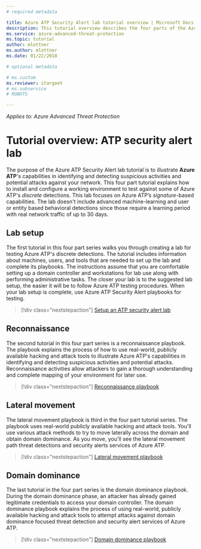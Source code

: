 ```yaml
---
# required metadata

title: Azure ATP Security Alert lab tutorial overview | Microsoft Docs
description: This tutorial overview describes the four parts of the Azure ATP Security Alert lab for simulating threats for detection by Azure ATP.
ms.service: azure-advanced-threat-protection
ms.topic: tutorial
author: mlottner
ms.author: mlottner
ms.date: 01/22/2018

# optional metadata

# ms.custom
ms.reviewer: itargoet
# ms.subservice
# ROBOTS

---
```


*Applies to: Azure Advanced Threat Protection*

# Tutorial overview: ATP security alert lab

The purpose of the Azure ATP Security Alert lab tutorial is to illustrate **Azure ATP**'s capabilities in identifying and detecting suspicious activities and potential attacks against your network. This four part tutorial explains how to install and configure a working environment to test against some of Azure ATP's *discrete* detections. This lab focuses on Azure ATP’s *signature*-based capabilities. The lab doesn't include advanced machine-learning and user or entity based behavioral detections since those require a learning period with real network traffic of up to 30 days.

## Lab setup

The first tutorial in this four part series walks you through creating a lab for testing Azure ATP's discrete detections. The tutorial includes information about machines, users, and tools that are needed to set up the lab and complete its playbooks. The instructions assume that you are comfortable setting up a domain controller and workstations for lab use along with performing administrative tasks. The closer your lab is to the suggested lab setup, the easier it will be to follow Azure ATP testing procedures. When your lab setup is complete, use Azure ATP Security Alert playbooks for testing.

> [!div class="nextstepaction"]
> [Setup an ATP security alert lab](/atp-playbook-setup-lab.md)

## Reconnaissance

The second tutorial in this four part series is a reconnaissance playbook. The playbook explains the process of how to use real-world, publicly available hacking and attack tools to illustrate Azure ATP's capabilities in identifying and detecting suspicious activities and potential attacks. Reconnaissance activities allow attackers to gain a thorough understanding and complete mapping of your environment for later use.

> [!div class="nextstepaction"]
> [Reconnaissance playbook](atp-playbook-reconnaissance.md)


## Lateral movement

The lateral movement playbook is third in the four part tutorial series. The playbook uses real-world publicly available hacking and attack tools. You'll use various attack methods to try to move laterally across the domain and obtain domain dominance. As you move, you'll see the lateral movement path threat detections and security alerts services of Azure ATP. 

> [!div class="nextstepaction"]
> [Lateral movement playbook](atp-playbook-lateral-movement.md)

## Domain dominance

The last tutorial in the four part series is the domain dominance playbook. During the domain dominance phase, an attacker has already gained legitimate credentials to access your domain controller. The domain dominance playbook explains the process of using real-world, publicly available hacking and attack tools to attempt attacks against domain dominance focused threat detection and security alert services of Azure ATP.

> [!div class="nextstepaction"]
> [Domain dominance playbook](atp-playbook-domain-dominance.md)
